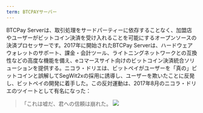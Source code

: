```yaml
---
term: BTCPAYサーバー
---
```

BTCPay Serverは、取引処理をサードパーティーに依存することなく、加盟店やユーザーがビットコイン決済を受け入れることを可能にするオープンソースの決済プロセッサーです。2017年に開始されたBTCPay Serverは、ハードウェアウォレットのサポート、課金・会計ツール、ライトニングネットワークとの互換性などの高度な機能を備え、eコマースサイト向けのビットコイン決済統合ソリューションを提供する。ニコラ・ドリエは、ビットペイがユーザーを「真の」ビットコインと誤解してSegWit2xの採用に誘導し、ユーザーを欺いたことに反発し、ビットペイの開発に着手した。この反対運動は、2017年8月のニコラ・ドリエのツイートとして有名になった：

> 「これは嘘だ、君への信頼は崩れた。
![](../../dictionnaire/assets/53.webp)